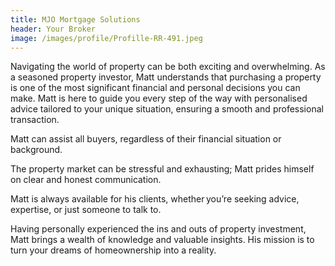 ```yaml
---
title: MJO Mortgage Solutions
header: Your Broker
image: /images/profile/Profille-RR-491.jpeg
---
```


Navigating the world of property can be both exciting and overwhelming. As a seasoned property investor, Matt understands that purchasing a property is one of the most significant financial and personal decisions you can make. Matt is here to guide you every step of the way with personalised advice tailored to your unique situation, ensuring a smooth and professional transaction.

Matt can assist all buyers, regardless of their financial situation or background.

The property market can be stressful and exhausting; Matt prides himself on clear and honest communication.

Matt is always available for his clients, whether you’re seeking advice, expertise, or just someone to talk to.

Having personally experienced the ins and outs of property investment, Matt brings a wealth of knowledge and valuable insights. His mission is to turn your dreams of homeownership into a reality.
